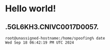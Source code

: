 # Hello world!
.5GL6KH3.CNIVC0017D0057.
---
```
root@unassigned-hostname:/home/spoofing% date
Wed Sep 18 06:42:19 PM UTC 2024
```
